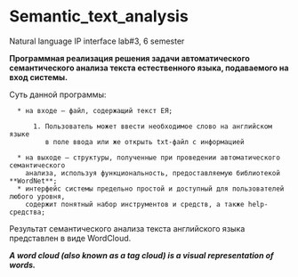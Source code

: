 # Semantic_text_analysis
Natural language IP interface lab#3, 6 semester

**Программная реализация решения задачи автоматического семантического анализа текста естественного языка, подаваемого на вход системы.**

Суть данной программы:

      * на входе – файл, содержащий текст ЕЯ;
      
          1. Пользователь может ввести необходимое слово на английском языке 
             в поле ввода или же открыть txt-файл c информацией
           
      * на выходе – структуры, полученные при проведении автоматического семантического
        анализа, используя функциональность, предоставляемую библиотекой **WordNet**;
      * интерфейс системы предельно простой и доступный для пользователей любого уровня, 
        содержит понятный набор инструментов и средств, а также help-средства;

Результат семантического анализа текста английского языка представлен в виде WordCloud.

***A word cloud (also known as a tag cloud) is a visual representation of words.***
